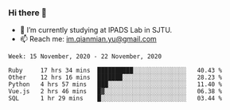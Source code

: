### Hi there 👋

- 🔭 I’m currently studying at IPADS Lab in SJTU.
- 📫 Reach me: im.qianmian.yu@gmail.com

<!--START_SECTION:waka-->
```text
Week: 15 November, 2020 - 22 November, 2020

Ruby     17 hrs 34 mins  ██████████░░░░░░░░░░░░░░░   40.43 % 
Other    12 hrs 16 mins  ███████░░░░░░░░░░░░░░░░░░   28.23 % 
Python   4 hrs 57 mins   ███░░░░░░░░░░░░░░░░░░░░░░   11.40 % 
Vue.js   2 hrs 46 mins   █▓░░░░░░░░░░░░░░░░░░░░░░░   06.38 % 
SQL      1 hr 29 mins    █░░░░░░░░░░░░░░░░░░░░░░░░   03.44 % 
```
<!--END_SECTION:waka-->

<!--
**yqmmm/yqmmm** is a ✨ _special_ ✨ repository because its `README.md` (this file) appears on your GitHub profile.

Here are some ideas to get you started:

- 🔭 I’m currently working on ...
- 🌱 I’m currently learning ...
- 👯 I’m looking to collaborate on ...
- 🤔 I’m looking for help with ...
- 💬 Ask me about ...
- 📫 How to reach me: ...
- 😄 Pronouns: ...
- ⚡ Fun fact: ...
-->

